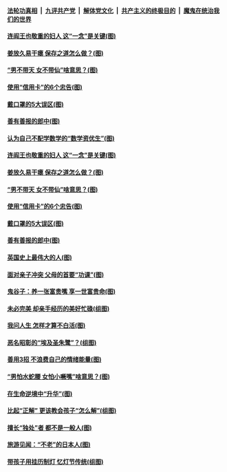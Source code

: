 

####  [法轮功真相](../../../../basic/blob/master/README.md?t=03030401) &nbsp;|&nbsp; [九评共产党](../../../../9ping.md/blob/master/README.md?t=03030401) &nbsp;|&nbsp; [解体党文化](../../../../jtdwh.md/blob/master/README.md?t=03030401)  &nbsp;|&nbsp; [共产主义的终极目的](../../../../gczydzjmd.md/blob/master/README.md?t=03030401) &nbsp;|&nbsp; [魔鬼在统治我们的世界](../../../../mgztzwmdsj.md/blob/master/README.md?t=03030401) 

#### [连阎王也敬重的妇人 这“一念”是关键(图)](../pages/p8/963539.md?t=03030401) 

#### [姜放久易干瘪 保存之道怎么做？(图)](../pages/p8/964022.md?t=03030401) 

#### [“男不带天 女不带仙”啥意思？(图)](../pages/p8/964131.md?t=03030401) 

#### [使用“信用卡”的6个忠告(图)](../pages/p8/964124.md?t=03030401) 

#### [戴口罩的5大误区(图)](../pages/p8/964117.md?t=03030401) 

#### [善有善报的郎中(图)](../pages/p8/964032.md?t=03030401) 

#### [认为自己不配学数学的“数学资优生”(图)](../pages/p8/964257.md?t=03030401) 

#### [连阎王也敬重的妇人 这“一念”是关键(图)](../pages/p8/963539.md?t=03030401) 

#### [姜放久易干瘪 保存之道怎么做？(图)](../pages/p8/964022.md?t=03030401) 

#### [“男不带天 女不带仙”啥意思？(图)](../pages/p8/964131.md?t=03030401) 

#### [使用“信用卡”的6个忠告(图)](../pages/p8/964124.md?t=03030401) 

#### [戴口罩的5大误区(图)](../pages/p8/964117.md?t=03030401) 

#### [善有善报的郎中(图)](../pages/p8/964032.md?t=03030401) 

#### [英国史上最伟大的人(图)](../pages/p8/963530.md?t=03030401) 

#### [面对亲子冲突 父母的首要“功课”(图)](../pages/p8/964015.md?t=03030401) 

#### [鬼谷子：养一张富贵嘴 享一世富贵命(图)](../pages/p8/963933.md?t=03030401) 

#### [未必完美 却亲手经历的美好忙碌(组图)](../pages/p8/963923.md?t=03030401) 

#### [我问人生 怎样才算不白活(图)](../pages/p8/963600.md?t=03030401) 

#### [恶名昭彰的“埃及圣朱鹭”？(组图)](../pages/p8/963921.md?t=03030401) 

#### [善用3招 不浪费自己的情绪能量(图)](../pages/p8/963918.md?t=03030401) 

#### [“男怕水蛇腰 女怕小噘嘴”啥意思？(图)](../pages/p8/963889.md?t=03030401) 

#### [在生命逆境中“升华”(图)](../pages/p8/963534.md?t=03030401) 

#### [比起“正解” 更该教会孩子“怎么解”(组图)](../pages/p8/963831.md?t=03030401) 

#### [擅长“独处”者 都不是一般人(图)](../pages/p8/963821.md?t=03030401) 

#### [旅游见闻：“不老”的日本人(图)](../pages/p8/963524.md?t=03030401) 

#### [带孩子用挂历制灯 忆灯节传统(组图)](../pages/p8/963724.md?t=03030401) 

